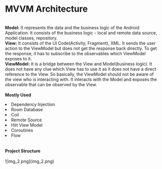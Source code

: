 # MVVM Architecture

<br /><b>Model:</b>
It represents the data and the business logic of the Android Application. It consists of the business logic - local and remote data source, model classes, repository.
<br /><b>View:</b>
It consists of the UI Code(Activity, Fragment), XML. It sends the user action to the ViewModel but does not get the response back directly. To get the response, it has to subscribe to the observables which ViewModel exposes to it.
<br /><b>ViewModel:</b> 
It is a bridge between the View and Model(business logic). It does not have any clue which View has to use it as it does not have a direct reference to the View. So basically, the ViewModel should not be aware of the view who is interacting with. It interacts with the Model and exposes the observable that can be observed by the View.
<br />
<br />
<b>Mostly Used</b><br />
<li>Dependency Injection</li>
<li>Room Database</li>
<li>Coil</li>
<li>Remote Source</li>
<li>Hilt View Model</li>
<li>Coroutines</li>
<li>Flow</li>
<br />
<br />
<b>Project Structure</b><br />
<br />
![img_2.png](img_2.png)
<br />


